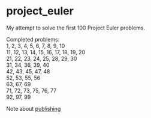 # project_euler

My attempt to solve the first 100 Project Euler problems. 

Completed problems: <br />
1, 2, 3, 4, 5, 6, 7, 8, 9, 10 <br />
11, 12, 13, 14, 15, 16, 17, 18, 19, 20 <br />
21, 22, 23, 24, 25, 28, 29, 30 <br />
31, 34, 36, 39, 40 <br />
42, 43, 45, 47, 48 <br />
52, 53, 55, 56 <br />
63, 67, 69 <br />
71, 72, 73, 75, 76, 77 <br />
92, 97, 99 <br />

Note about [publishing](https://projecteuler.net/about#publish)
